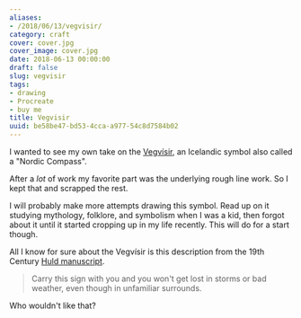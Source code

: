 ```yaml
---
aliases:
- /2018/06/13/vegvisir/
category: craft
cover: cover.jpg
cover_image: cover.jpg
date: 2018-06-13 00:00:00
draft: false
slug: vegvisir
tags:
- drawing
- Procreate
- buy me
title: Vegvisir
uuid: be58be47-bd53-4cca-a977-54c8d7584b02
---
```


I wanted to see my own take on the [Vegvísir][], an Icelandic symbol also called a "Nordic Compass".

[Vegvísir]: https://norse-mythology.org/vegvisir/
<!--more-->

After a *lot* of work my favorite part was the underlying rough line work. So I kept that and scrapped the
rest.

I will probably make more attempts drawing this symbol. Read up on it studying mythology, folklore, and
symbolism when I was a kid, then forgot about it until it started cropping up in my life recently. This will
do for a start though.

All I know for sure about the Vegvísir is this description from the 19th Century [Huld manuscript][].

[Huld Manuscript]: https://www.academia.edu/13008560/Huld_Manuscript_of_Galdrastafir_Witchcraft_Magic_Symbols_and_Runes_-_English_Translation

> Carry this sign with you and you won't get lost in storms or bad weather, even though in unfamiliar
> surrounds.

Who wouldn't like that?